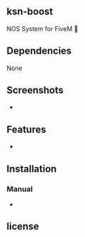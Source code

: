## ksn-boost
NOS System for FiveM  :office:

## Dependencies
None

## Screenshots
-

## Features
-

## Installation


### Manual
-

## license
